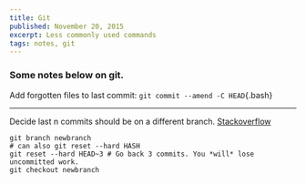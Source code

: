 ```yaml
---
title: Git
published: November 20, 2015
excerpt: Less commonly used commands
tags: notes, git
---
```


### Some notes below on git.

Add forgotten files to last commit: `git commit --amend -C HEAD`{.bash}

----

Decide last n commits should be on a different branch. [Stackoverflow](https://stackoverflow.com/questions/1628563/move-the-most-recent-commits-to-a-new-branch-with-git)

```{.bash}
git branch newbranch
# can also git reset --hard HASH
git reset --hard HEAD~3 # Go back 3 commits. You *will* lose uncommitted work.
git checkout newbranch
```
